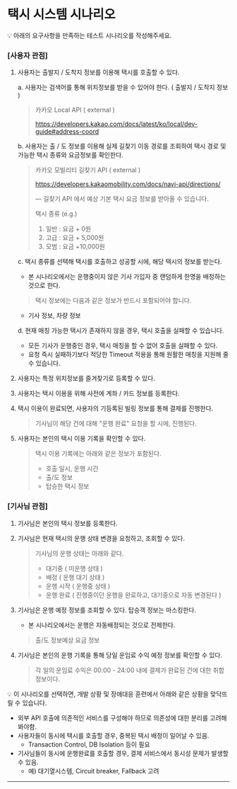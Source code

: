 # 택시 시스템 시나리오

<aside>
💡 아래의 요구사항을 만족하는 테스트 시나리오를 작성해주세요.

</aside>

### **[사용자 관점]**

1. 사용자는 출발지 / 도착지 정보를 이용해 택시를 호출할 수 있다.
    
    a. 사용자는 검색어를 통해 위치정보를 받을 수 있어야 한다. ( 출발지 / 도착지 정보 )
    
    > 카카오 Local API ( external )
    > 
    > 
    > https://developers.kakao.com/docs/latest/ko/local/dev-guide#address-coord
    > 
    
    b. 사용자는 출 / 도 정보를 이용해 실제 길찾기 이동 경로를 조회하여 택시 경로 및 가능한 택시 종류와 요금정보를 확인한다.
    
    > 카카오 모빌리티 길찾기 API ( external )
    > 
    > 
    > https://developers.kakaomobility.com/docs/navi-api/directions/
    > 
    > — 길찾기 API 에서 예상 기본 택시 요금 정보를 받아올 수 있습니다.
    > 
    > 택시 종류 (e.g.)
    > 
    > 1. 일반 : 요금 + 0원
    > 2. 고급 : 요금 + 5,000원
    > 3. 모범 : 요금 +10,000원
    
    c. 택시 종류를 선택해 택시를 호출하고 성공할 시에, 해당 택시의 정보를 받는다.
    
    - 본 시나리오에서는 운행중이지 않은 기사 가입자 중 랜덤하게 한명을 배정하는 것으로 한다.
    
    > 택시 정보에는 다음과 같은 정보가 반드시 포함되어야 합니다.
    - 기사 정보, 차량 정보
    > 
    
    d. 현재 매칭 가능한 택시가 존재하지 않을 경우, 택시 호출을 실패할 수 있습니다.
    
    - 모든 기사가 운행중인 경우, 택시 매칭을 할 수 없어 호출을 실패할 수 있다.
    - 요청 즉시 실패하기보다 적당한 Timeout 적용을 통해 원활한 매칭을 지원해 줄 수 있습니다.
2. 사용자는 특정 위치정보를 즐겨찾기로 등록할 수 있다.
3. 사용자는 택시 이용을 위해 사전에 계좌 / 카드 정보를 등록한다.
4. 택시 이용이 완료되면, 사용자의 기등록된 빌링 정보를 통해 결제를 진행한다.
    
    > 기사님이 해당 건에 대해 "운행 완료" 요청을 할 시에, 진행된다.
    > 
5. 사용자는 본인의 택시 이용 기록을 확인할 수 있다.
    
    > 택시 이용 기록에는 아래와 같은 정보가 포함된다.
    > 
    > - 호출 일시, 운행 시간
    > - 출/도 정보
    > - 탑승한 택시 정보

### **[기사님 관점]**

1. 기사님은 본인의 택시 정보를 등록한다.
2. 기사님은 현재 택시의 운행 상태 변경을 요청하고, 조회할 수 있다.
    
    > 기사님의 운행 상태는 아래와 같다.
    > 
    > - 대기중 ( 미운행 상태 )
    > - 배정 ( 운행 대기 상태 )
    > - 운행 시작 ( 운행중 상태 )
    > - 운행 완료 ( 진행중이던 운행을 완료하고, 대기중으로 자동 변경된다 )
3. 기사님은 운행 예정 정보를 조회할 수 있다. 탑승객 정보는 마스킹한다.
    - 본 시나리오에서는 운행은 자동배정되는 것으로 전제한다.
    
    > 출/도 정보예상 요금 정보
    > 
4. 기사님은 본인의 운행 기록을 통해 당일 운임료 수익 예정 정보를 확인할 수 있다.
    
    > 각 일의 운임료 수익은 00:00 - 24:00 내에 결제가 완료된 건에 대한 취합 정보이다.
    > 

<aside>
💡 이 시나리오를 선택하면, 개발 상황 및 장애대응 훈련에서 아래와 같은 상황을 맞닥뜨릴 수 있습니다.

</aside>

- 외부 API 호출에 의존적인 서비스를 구성해야 하므로 의존성에 대한 분리를 고려해 봐야함.
- 사용자들이 동시에 택시를 호출할 경우, 중복된 택시 배정이 일어날 수 있음.
    - Transaction Control, DB Isolation 등이 필요
- 기사님들이 동시에 운행완료를 호출할 경우, 결제 서비스에서 동시성 문제가 발생할 수 있음.
    - 예) 대기열시스템, Circuit breaker, Fallback 고려






----------------------------------------------------------------------------






